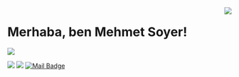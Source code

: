 <img align='right' src="https://github-readme-stats.vercel.app/api?username=mehmetsoyr&show_icons=true">

# Merhaba, ben Mehmet Soyer! 

[![](https://img.shields.io/github/followers/mehmetsoyr?style=social)](https://www.github.com/mehmetsoyr)



[![](https://img.shields.io/badge/linkedin-%230077B5.svg?&style=for-the-badge&logo=linkedin&logoColor=white)](www.linkedin.com/in/mehmetsoyer)
[![](https://img.shields.io/badge/medium-%2312100E.svg?&style=for-the-badge&logo=medium&logoColor=white)](https://medium.com/@mehmetsoyer)
[![Mail Badge](https://img.shields.io/badge/mehmetsoyr@gmail.com-c14438?style=for-the-badge&logo=Gmail&logoColor=white&link=mailto:mehmetsoyr@gmail.com)](mailto:mehmetsoyr@gmail.com)
